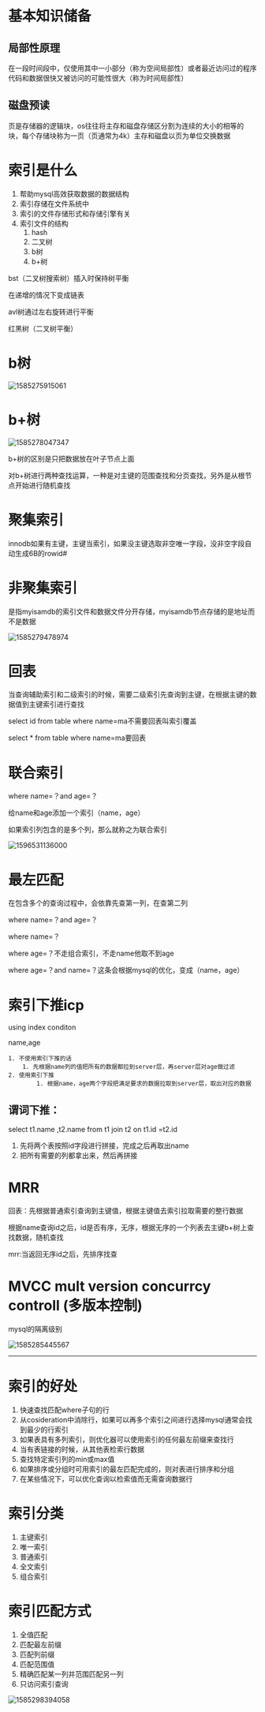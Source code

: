 # 基本知识储备

## 局部性原理

在一段时间段中，仅使用其中一小部分（称为空间局部性）或者最近访问过的程序代码和数据很快又被访问的可能性很大（称为时间局部性）

## 磁盘预读

页是存储器的逻辑块，os往往将主存和磁盘存储区分割为连续的大小的相等的块，每个存储块称为一页（页通常为4k）主存和磁盘以页为单位交换数据

# 索引是什么

1. 帮助mysql高效获取数据的数据结构
2. 索引存储在文件系统中
3. 索引的文件存储形式和存储引擎有关
4. 索引文件的结构
   1. hash
   2. 二叉树
   3. b树
   4. b+树

bst（二叉树搜索树）插入时保持树平衡

在递增的情况下变成链表

avl树通过左右旋转进行平衡

红黑树（二叉树平衡）

# b树

![1585275915061](mysql索引.assets/1585275915061.png)

# b+树

![1585278047347](mysql索引.assets/1585278047347.png)

b+树的区别是只把数据放在叶子节点上面

对b+树进行两种查找运算，一种是对主键的范围查找和分页查找，另外是从根节点开始进行随机查找

# 聚集索引

innodb如果有主键，主键当索引，如果没主键选取非空唯一字段，没非空字段自动生成6B的rowid# 

# 非聚集索引

是指myisamdb的索引文件和数据文件分开存储，myisamdb节点存储的是地址而不是数据

![1585279478974](mysql索引.assets/1585279478974.png)

# 回表

当查询辅助索引和二级索引的时候，需要二级索引先查询到主键，在根据主键的数据值到主键索引进行查找

select id from table where name=ma不需要回表叫索引覆盖

select * from table where name=ma要回表

# 联合索引

where name=？and age=？

给name和age添加一个索引（name，age）

如果索引列包含的是多个列，那么就称之为联合索引

![1596531136000](mysql索引.assets/1596531136000.png)



# 最左匹配

在包含多个的查询过程中，会依靠先查第一列，在查第二列

where name=？and age=？

where name=？

where age=？不走组合索引，不走name他取不到age

where age=？and name=？这条会根据mysql的优化，变成（name，age）

# 索引下推icp

using index conditon

name,age

 	1. 不使用索引下推的话
      	1. 先根据name列的值把所有的数据都拉到server层，再server层对age做过滤
	2. 使用索引下推
        	1. 根据name，age两个字段把满足要求的数据拉取到server层，取出对应的数据

## 谓词下推：

select t1.name ,t2.name from t1 join t2 on t1.id =t2.id

1. 先将两个表按照id字段进行拼接，完成之后再取出name
2. 把所有需要的列都拿出来，然后再拼接

# MRR

回表：先根据普通索引查询到主键值，根据主键值去索引拉取需要的整行数据

根据name查询id之后，id是否有序，无序，根据无序的一个列表去主键b+树上查找数据，随机查找

mrr:当返回无序id之后，先排序找查

# MVCC mult version concurrcy controll (多版本控制)

mysql的隔离级别

![1585285445567](mysql索引.assets/1585285445567.png)

---

# 索引的好处

1. 快速查找匹配where子句的行
2. 从cosideration中消除行，如果可以再多个索引之间进行选择mysql通常会找到最少的行索引
3. 如果表具有多列索引，则优化器可以使用索引的任何最左前缀来查找行
4. 当有表链接的时候，从其他表检索行数据
5. 查找特定索引列的min或max值
6. 如果排序或分组时可用索引的最左匹配完成的，则对表进行排序和分组
7. 在某些情况下，可以优化查询以检索值而无需查询数据行

# 索引分类

1. 主键索引
2. 唯一索引
3. 普通索引
4. 全文索引
5. 组合索引

# 索引匹配方式

1. 全值匹配
2. 匹配最左前缀
3. 匹配列前缀
4. 匹配范围值
5. 精确匹配某一列并范围匹配另一列
6. 只访问索引查询

![1585298394058](mysql索引.assets/1585298394058.png)


